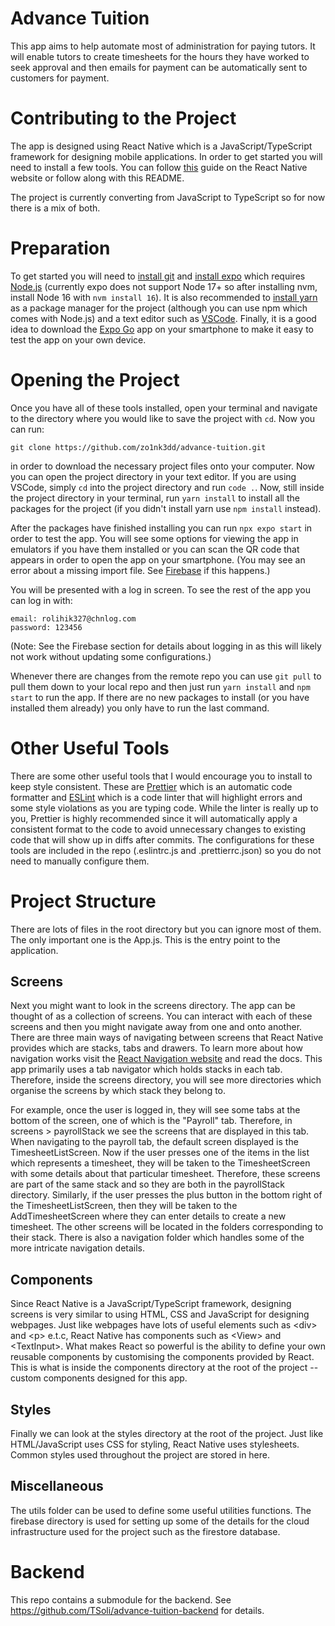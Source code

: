 # Advance Tuition

This app aims to help automate most of administration for paying tutors. It will enable tutors to
create timesheets for the hours they have worked to seek approval and then emails for payment can
be automatically sent to customers for payment.

# Contributing to the Project

The app is designed using React Native which is a JavaScript/TypeScript framework for designing
mobile applications. In order to get started you will need to install a few tools. You can follow
[this](https://reactnative.dev/docs/environment-setup) guide on the React Native website or follow
along with this README.

The project is currently converting from JavaScript to TypeScript so for now there is a mix of both.

# Preparation

To get started you will need to [install git](https://github.com/git-guides/install-git) and
[install expo](https://docs.expo.dev/get-started/installation/) which requires
[Node.js](https://nodejs.org/en/) \(currently expo does not support Node 17+ so after installing
nvm, install Node 16 with `nvm install 16`\). It is also recommended to [install
yarn](https://classic.yarnpkg.com/en/docs/install#windows-stable) as a package manager for the
project \(although you can use npm which comes with Node.js\) and a text editor such as
[VSCode](https://code.visualstudio.com/download). Finally, it is a good idea to download the [Expo
Go](https://expo.dev/client) app on your smartphone to make it easy to test the app on your own
device.

# Opening the Project

Once you have all of these tools installed, open your terminal and navigate to the directory where
you would like to save the project with `cd`. Now you can run:

```
git clone https://github.com/zo1nk3dd/advance-tuition.git
```

in order to download the necessary project files onto your computer. Now you can open the project
directory in your text editor. If you are using VSCode, simply `cd` into the project directory and
run `code .`. Now, still inside the project directory in your terminal, run `yarn install` to
install all the packages for the project \(if you didn't install yarn use `npm install` instead\).

After the packages have finished installing you can run `npx expo start` in order to test the app.
You will see some options for viewing the app in emulators if you have them installed or you can
scan the QR code that appears in order to open the app on your smartphone. \(You may see an error
about a missing import file. See [Firebase](#firebase) if this happens.\)

You will be presented with a log in screen. To see the rest of the app you can log in with:

```
email: rolihik327@chnlog.com
password: 123456
```

\(Note: See the Firebase section for details about logging in as this will likely not work without
updating some configurations.\)

Whenever there are changes from the remote repo you can use `git pull` to pull them down to your
local repo and then just run `yarn install` and `npm start` to run the app. If there are no new
packages to install \(or you have installed them already\) you only have to run the last command.

# Other Useful Tools

There are some other useful tools that I would encourage you to install to keep style consistent.
These are [Prettier](https://prettier.io/) which is an automatic code formatter and
[ESLint](https://eslint.org/) which is a code linter that will highlight errors and some style
violations as you are typing code. While the linter is really up to you, Prettier is highly
recommended since it will automatically apply a consistent format to the code to avoid
unnecessary changes to existing code that will show up in diffs after commits. The configurations
for these tools are included in the repo \(.eslintrc.js and .prettierrc.json\) so you do not need
to manually configure them.

# Project Structure

There are lots of files in the root directory but you can ignore most of them. The only important
one is the App.js. This is the entry point to the application.

## Screens

Next you might want to look in the screens directory. The app can be thought of as a collection of
screens. You can interact with each of these screens and then you might navigate away from one and
onto another. There are three main ways of navigating between screens that React Native provides
which are stacks, tabs and drawers. To learn more about how navigation works visit the
[React Navigation website](https://reactnavigation.org/) and read the docs. This app primarily uses
a tab navigator which holds stacks in each tab. Therefore, inside the screens directory, you will
see more directories which organise the screens by which stack they belong to.

For example, once the user is logged in, they will see some tabs at the bottom of the screen,
one of which is the "Payroll" tab. Therefore, in screens > payrollStack we see the screens that are
displayed in this tab. When navigating to the payroll tab, the default screen displayed is the
TimesheetListScreen. Now if the user presses one of the items in the list which represents a
timesheet, they will be taken to the TimesheetScreen with some details about that particular
timesheet. Therefore, these screens are part of the same stack and so they are both in the
payrollStack directory. Similarly, if the user presses the plus button in the bottom right of the
TimesheetListScreen, then they will be taken to the AddTimesheetScreen where they can enter details
to create a new timesheet. The other screens will be located in the folders corresponding to their
stack. There is also a navigation folder which handles some of the more intricate navigation
details.

## Components

Since React Native is a JavaScript/TypeScript framework, designing screens is very similar to using
HTML, CSS and JavaScript for designing webpages. Just like webpages have lots of useful elements
such as \<div\> and \<p\> e.t.c, React Native has components such as \<View\> and
\<TextInput\>. What makes React so powerful is the ability to define your own reusable components by
customising the components provided by React. This is what is inside the components directory at the
root of the project -- custom components designed for this app.

## Styles

Finally we can look at the styles directory at the root of the project. Just like HTML/JavaScript
uses CSS for styling, React Native uses stylesheets. Common styles used throughout the project are
stored in here.

## Miscellaneous

The utils folder can be used to define some useful utilities functions. The firebase directory is
used for setting up some of the details for the cloud infrastructure used for the project such as
the firestore database.

# Backend

This repo contains a submodule for the backend. See <https://github.com/TSoli/advance-tuition-backend> for details. 

